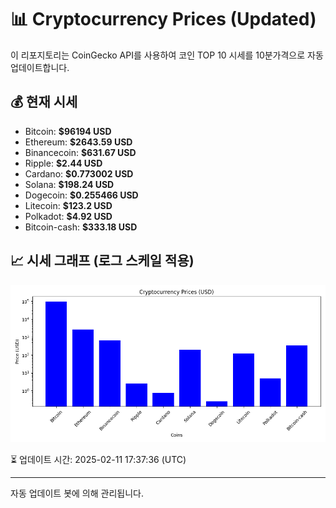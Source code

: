 
# 📊 Cryptocurrency Prices (Updated)

이 리포지토리는 CoinGecko API를 사용하여 코인 TOP 10 시세를 10분가격으로 자동 업데이트합니다.

## 💰 현재 시세
- Bitcoin: **$96194 USD**
- Ethereum: **$2643.59 USD**
- Binancecoin: **$631.67 USD**
- Ripple: **$2.44 USD**
- Cardano: **$0.773002 USD**
- Solana: **$198.24 USD**
- Dogecoin: **$0.255466 USD**
- Litecoin: **$123.2 USD**
- Polkadot: **$4.92 USD**
- Bitcoin-cash: **$333.18 USD**

## 📈 시세 그래프 (로그 스케일 적용)
![Crypto Prices](crypto_prices.png)

⏳ 업데이트 시간: 2025-02-11 17:37:36 (UTC)

---
자동 업데이트 봇에 의해 관리됩니다.

